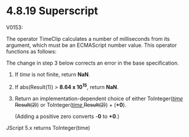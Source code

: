 <html dir="LTR" xmlns:mshelp="http://msdn.microsoft.com/mshelp" xmlns:ddue="http://ddue.schemas.microsoft.com/authoring/2003/5" xmlns:xlink="http://www.w3.org/1999/xlink" xmlns:tool="http://www.microsoft.com/tooltip">
 <body>
 <div id="header">
 <h1 class="heading">4.8.19 Superscript</h1>
 </div>
 <div id="mainSection">
 <div id="mainBody">
 <div id="allHistory" class="saveHistory"></div>
 <div id="sectionSection0" class="section" name="collapseableSection">
 

<p>V0153:</p>

<p>The operator TimeClip calculates a
number of milliseconds from its argument, which must be an ECMAScript number
value. This operator functions as follows:</p>

<div>

<p>The change in step 3 below corrects an error in
the base specification.</p>

</div>

<ol><li><p><span> </span>If <i>time</i>
is not finite, return <b>NaN</b>.</p>

</li><li><p><span> </span>If
abs(Result(1)) &gt; <b>8.64 x 10<sup>15</sup></b>, return <b>NaN</b>.</p>

</li><li><p><span> </span>Return an
implementation-dependent choice of either ToInteger(<i><u>time</u></i> <s>Result(2)</s>)
or ToInteger(<i><u>time</u></i><u> </u><s>Result(2)</s>) + (<b>+0</b>).</p>

<p>(Adding a positive zero converts -<b>0</b>
to <b>+0</b>.)</p>

</li></ol><div>

<p>JScript 5.x returns ToInteger(time)</p>

</div>


 </div>
 </div>
 </div>
 </body>
</html>